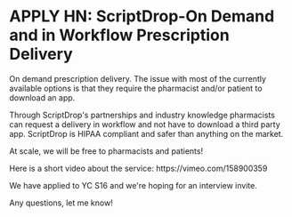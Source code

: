 # APPLY HN: ScriptDrop-On Demand and in Workflow Prescription Delivery

On demand prescription delivery. The issue with most of the currently available options is that they require the pharmacist and&#x2F;or patient to download an app.<p>Through ScriptDrop&#x27;s partnerships and industry knowledge pharmacists can request a delivery in workflow and not have to download a third party app. ScriptDrop is HIPAA compliant and safer than anything on the market.<p>At scale, we will be free to pharmacists and patients!<p>Here is a short video about the service: https:&#x2F;&#x2F;vimeo.com&#x2F;158900359<p>We have applied to YC S16 and we&#x27;re hoping for an interview invite.<p>Any questions, let me know!

